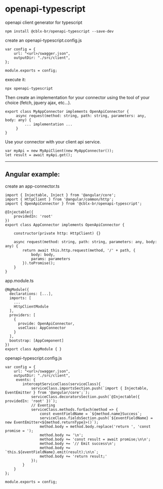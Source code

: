 # openapi-typescript
openapi client generator for typescript

`npm install @cblx-br/openapi-typescript --save-dev`


create an openapi-typescript.config.js

```
var config = {
    url: "<url>/swagger.json",
    outputDir: "./src/client",
};

module.exports = config;
```

execute it:

`npx openapi-typescript`

Then create an implementation for your connector using the tool of your choice (fetch, jquery ajax, etc...).

```
export class MyAppConnector implements OpenApiConnector {
     async request(method: string, path: string, parameters: any, body: any) {
         ... implementation ...
     }
}
```
Use your connector with your client api service.
```
var myApi = new MyApiClient(new MyAppConnector());
let result = await myApi.get();
```
-------------

## Angular example:

create an app-connector.ts

```
import { Injectable, Inject } from '@angular/core';
import { HttpClient } from '@angular/common/http';
import { OpenApiConnector } from '@cblx-br/openapi-typescript';

@Injectable({
    providedIn: 'root'
})
export class AppConnector implements OpenApiConnector {

    constructor(private http: HttpClient) {}

    async request(method: string, path: string, parameters: any, body: any) {
        return await this.http.request(method, '/' + path, {
            body: body,
            params: parameters
        }).toPromise();
    }
}

```

app.module.ts
```
@NgModule({
  declarations: [...],
  imports: [
    ...
    HttpClientModule
  ],
  providers: [
    {
      provide: OpenApiConnector,
      useClass: AppConnector
    }
  ],
  bootstrap: [AppComponent]
})
export class AppModule { }

```

openapi-typescript.config.js

```
var config = {
    url: "<url>/swagger.json",
    outputDir: "./src/client",
     events: {
        interceptServiceClass(serviceClass){
            serviceClass.importsSection.push(`import { Injectable, EventEmitter } from '@angular/core';`);
            serviceClass.decoratorsSection.push(`@Injectable({ providedIn: 'root' })`);
            // Eventing
            serviceClass.methods.forEach(method => {
                const eventFieldName = `${method.name}Success`;
                serviceClass.fieldsSection.push(`${eventFieldName} = new EventEmitter<${method.returnType}>()`);
                method.body = method.body.replace('return ', 'const promise = ');
                method.body += '\n';
                method.body += 'const result = await promise;\n\n';
                method.body += '// Emit success\n';
                method.body += `this.${eventFieldName}.emit(result);\n\n`;
                method.body += 'return result;'
            });
        }
    }
};

module.exports = config;
```
